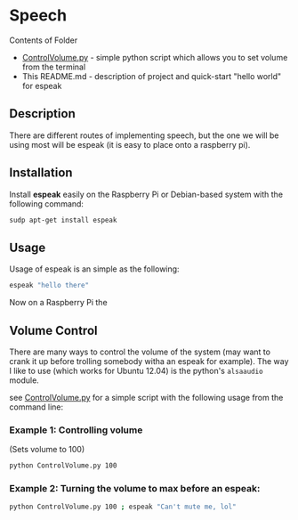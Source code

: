 Speech
======

Contents of Folder
* [ControlVolume.py](ControlVolume.py) - simple python script which allows you to set volume from the terminal
* This README.md - description of project and quick-start "hello world" for espeak


## Description

There are different routes of implementing speech, but the one we will be using most will be espeak (it is easy to place onto a raspberry pi).


## Installation

Install **espeak** easily on the Raspberry Pi or Debian-based system with the following command:

```bash
sudp apt-get install espeak
```

## Usage

Usage of espeak is an simple as the following:

```bash
espeak "hello there"
```

Now on a Raspberry Pi the 

## Volume Control

There are many ways to control the volume of the system (may want to crank it up before trolling somebody witha an espeak for example).
The way I like to use (which works for Ubuntu 12.04) is the python's `alsaaudio` module.

see [ControlVolume.py](ControlVolume.py) for a simple script with the following usage from the command line:

### Example 1: Controlling volume

(Sets volume to 100)
```bash
python ControlVolume.py 100
```

### Example 2: Turning the volume to max before an espeak:

```bash
python ControlVolume.py 100 ; espeak "Can't mute me, lol"
```
